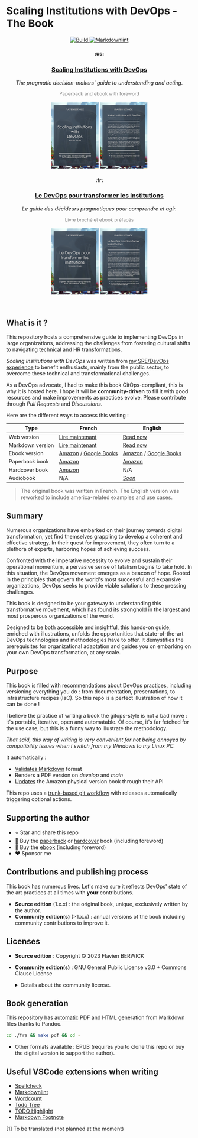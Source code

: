 # Scaling Institutions with DevOps - The Book

<p align="center">
    <a href="https://github.com/flavienbwk/book-devops/actions/workflows/render.yml">
        <img src="https://github.com/flavienbwk/book-devops/actions/workflows/render.yml/badge.svg?branch=main" alt="Build" />
    </a>
    <a href="https://github.com/flavienbwk/book-devops/actions/workflows/markdownchecks.yml">
        <img src="https://github.com/flavienbwk/book-devops/actions/workflows/markdownchecks.yml/badge.svg?branch=main" alt="Markdownlint" />
    </a>
</p>

<h4 align="center">:us:</h4>
<h3 align="center"><a href="./eng/README.md" alt="Access the book in english version">Scaling Institutions with DevOps</a><sup></sup></h3>
<p align="center"><i>The pragmatic decision-makers' guide to understanding and acting.</i></p>
<p align="center" style="color: gray; font-size: 0.9em;">Paperback and ebook with foreword</p>

<p align="center">
    <img src="./eng/images/cover_a5_source_thumb.png" width="128px"/>
    <img src="./eng/images/fourthcover_a5_source_thumb.png" width="128px"/>
</p>

<h4 align="center">:fr:</h4>
<h3 align="center"><a href="./fra/README.md" alt="Accéder au livre en version française">Le DevOps pour transformer les institutions</a></h3>
<p align="center"><i>Le guide des décideurs pragmatiques pour comprendre et agir.</i></p>
<p align="center" style="color: gray; font-size: 0.9em;">Livre broché et ebook préfacés</p>

<p align="center">
    <img src="./fra/images/cover_a5_source_thumb.png" width="128px"/>
    <img src="./fra/images/fourthcover_a5_source_thumb.png" width="128px"/>
</p>

<br/>

## What is it ?

This repository hosts a comprehensive guide to implementing DevOps in large organizations, addressing the challenges from fostering cultural shifts to navigating technical and HR transformations.

_Scaling Institutions with DevOps_ was written from [my SRE/DevOps experience](https://berwick.fr/en) to benefit enthusiasts, mainly from the public sector, to overcome these technical and transformational challenges.

As a DevOps advocate, I had to make this book GitOps-compliant, this is why it is hosted here. I hope it will be **community-driven** to fill it with good resources and make improvements as practices evolve. Please contribute through _Pull Requests_ and _Discussions_.

Here are the different ways to access this writing :

| Type             | French                                                                                                                      | English                                                                                                                                                                       |
| ---------------- | --------------------------------------------------------------------------------------------------------------------------- | ----------------------------------------------------------------------------------------------------------------------------------------------------------------------------- |
| Web version      | [Lire maintenant](https://book-devops.berwick.fr/fra/index.html)                                                            | [Read now](https://book-devops.berwick.fr/eng/index.html)                                                                                                                     |
| Markdown version | [Lire maintenant](./fra/README.md)                                                                                          | [Read now](./eng/README.md)                                                                                                                                                   |
| Ebook version    | [Amazon](https://www.amazon.fr/dp/B0CKHV5QB7) / [Google Books](https://play.google.com/store/books/details?id=3u_bEAAAQBAJ) | [Amazon](https://www.amazon.com/dp/B0CT8RY844) / [Google Books](https://play.google.com/store/books/details/Flavien_BERWICK_Scaling_Institutions_with_DevOps?id=bxvwEAAAQBAJ) |
| Paperback book   | [Amazon](https://www.amazon.fr/dp/B0CKJ6SLV3)                                                                               | [Amazon](https://www.amazon.com/dp/B0CT6ZF5GZ)                                                                                                                                |
| Hardcover book   | [Amazon](https://www.amazon.fr/dp/B0CKJ651K9)                                                                               | N/A                                                                                                                                                                           |
| Audiobook        | N/A                                                                                                                         | [_Soon_](./eng/AUDIOBOOK.md)                                                                                                                                                  |

> The original book was written in French. The English version was reworked to include america-related examples and use cases.

## Summary

Numerous organizations have embarked on their journey towards digital transformation, yet find themselves grappling to develop a coherent and effective strategy. In their quest for improvement, they often turn to a plethora of experts, harboring hopes of achieving success.

Confronted with the imperative necessity to evolve and sustain their operational momentum, a pervasive sense of fatalism begins to take hold. In this situation, the DevOps movement emerges as a beacon of hope. Rooted in the principles that govern the world's most successful and expansive organizations, DevOps seeks to provide viable solutions to these pressing challenges.

This book is designed to be your gateway to understanding this transformative movement, which has found its stronghold in the largest and most prosperous organizations of the world.

Designed to be both accessible and insightful, this hands-on guide, enriched with illustrations, unfolds the opportunities that state-of-the-art DevOps technologies and methodologies have to offer. It demystifies the prerequisites for organizational adaptation and guides you on embarking on your own DevOps transformation, at any scale.

## Purpose

This book is filled with recommendations about DevOps practices, including versioning everything you do : from documentation, presentations, to infrastructure recipes (IaC). So this repo is a perfect illustration of how it can be done !

I believe the practice of writing a book the gitops-style is not a bad move : it's portable, iterative, open and automatable. Of course, it's far fetched for the use case, but this is a funny way to illustrate the methodology.

_That said, this way of writing is very convenient for not being annoyed by compatibility issues when I switch from my Windows to my Linux PC._

It automatically :

<!-- - [Checks spells](https://github.com/check-spelling/check-spelling/blob/main/.github/workflows/spelling.yml) of english-written texts -->

- [Validates Markdown](https://github.com/marketplace/actions/markdown-linting-action) format
- Renders a PDF version on _develop_ and _main_
- [Updates](./.github/workflows/publish.yml) the Amazon physical version book through their API

This repo uses a [trunk-based git workflow](./fra/README.md#workflows-git) with releases automatically triggering optional actions.

## Supporting the author

- ⭐ Star and share this repo
- 📓 Buy the [paperback](https://www.amazon.fr/DevOps-pour-transformer-institutions-pragmatiques/dp/B0CKJ6SLV3) or [hardcover](https://www.amazon.fr/DevOps-pour-transformer-institutions-pragmatiques/dp/B0CKJ651K9) book (including foreword)
- 📘 Buy the [ebook](https://www.amazon.fr/DevOps-pour-transformer-institutions-pragmatiques-ebook/dp/B0CKHV5QB7) (including foreword)
- ❤️ Sponsor me

## Contributions and publishing process

This book has numerous lives. Let's make sure it reflects DevOps' state of the art practices at all times with **your** contributions.

- **Source edition** (1.x.x) : the original book, unique, exclusively written by the author.
- **Community edition(s)** (>1.x.x) : annual versions of the book including community contributions to improve it.

## Licenses

- **Source edition** : Copyright © 2023 Flavien BERWICK
- **Community edition(s)** : GNU General Public License v3.0 + Commons Clause License

    <details>
    <summary>Details about the community license.</summary>

    After the initial source edition' hard cover book gets publicated and as soon as there are accepted contributions to this repo's writing (`fra/README.md` or `eng/README.md`) through a pull request, the license will be updated to [GNU General Public License v3.0](https://choosealicense.com/licenses/gpl-3.0/) + [Commons Clause License](https://commonsclause.com/).

    The Commons Clause License was added so any book version officially published totally reflects community's contributions, with no parts adapted or removed by someone trying to partially publish it.

    What this means is that you can use this project (blogs, podcasts, presentations), while citing its source, but not sell it as-is in a (e)book.

    The name in the GitHub profile of contributors will be published if granted. To grant authorization to include your name, please include the following sentence in the description of your _Pull Request_ : "I hereby declare allowing the original author of the book publishing the following edition of this book with my contribution and name.". If you want to be published with another name that your GitHub's one, please specify it at the same place.
    </details>

## Book generation

This repository has [automatic](.github/workflows/render.yml) PDF and HTML generation from Markdown files thanks to Pandoc.

```bash
cd ./fra && make pdf && cd -
```

- Other formats available : EPUB (requires you to clone this repo or buy the digital version to support the author).

## Useful VSCode extensions when writing

- [Spellcheck](https://github.com/bartosz-antosik/vscode-spellright)
- [Markdownlint](https://github.com/DavidAnson/vscode-markdownlint)
- [Wordcount](https://github.com/Microsoft/vscode-wordcount)
- [Todo Tree](https://github.com/Gruntfuggly/todo-tree)
- [TODO Highlight](https://github.com/wayou/vscode-todo-highlight)
- [Markdown Footnote](https://github.com/houkanshan/vscode-markdown-footnote)

<p id="footnote-1">[1] To be translated (not planned at the moment)</p>
